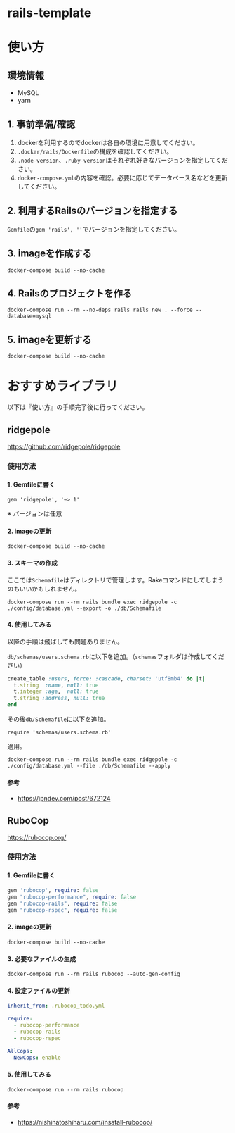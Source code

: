 # rails-template

# 使い方
## 環境情報
- MySQL
- yarn

## 1. 事前準備/確認
1. dockerを利用するのでdockerは各自の環境に用意してください。
2. `.docker/rails/Dockerfile`の構成を確認してください。
3. `.node-version`、`.ruby-version`はそれぞれ好きなバージョンを指定してください。
4. `docker-compose.yml`の内容を確認。必要に応じてデータベース名などを更新してください。


## 2. 利用するRailsのバージョンを指定する
`Gemfile`の`gem 'rails', ''`でバージョンを指定してください。

## 3. imageを作成する
`docker-compose build --no-cache`

## 4. Railsのプロジェクトを作る
`docker-compose run --rm --no-deps rails rails new . --force --database=mysql`

## 5. imageを更新する
`docker-compose build --no-cache`

# おすすめライブラリ
以下は『使い方』の手順完了後に行ってください。

## ridgepole
https://github.com/ridgepole/ridgepole

### 使用方法
#### 1. Gemfileに書く
`gem 'ridgepole', '~> 1'`

※ バージョンは任意

#### 2. imageの更新
`docker-compose build --no-cache`

#### 3. スキーマの作成
ここでは`Schemafile`はディレクトリで管理します。Rakeコマンドにしてしまうのもいいかもしれません。

`docker-compose run --rm rails bundle exec ridgepole -c ./config/database.yml --export -o ./db/Schemafile`

#### 4. 使用してみる
以降の手順は飛ばしても問題ありません。

`db/schemas/users.schema.rb`に以下を追加。（`schemas`フォルダは作成してください）

```ruby
create_table :users, force: :cascade, charset: 'utf8mb4' do |t|
  t.string  :name, null: true
  t.integer :age,  null: true
  t.string :address, null: true
end
```

その後`db/Schemafile`に以下を追加。

```
require 'schemas/users.schema.rb'
```

適用。

`docker-compose run --rm rails bundle exec ridgepole -c ./config/database.yml --file ./db/Schemafile --apply`

#### 参考
- https://jpndev.com/post/672124

## RuboCop
https://rubocop.org/

### 使用方法
#### 1. Gemfileに書く
```ruby
gem 'rubocop', require: false
gem "rubocop-performance", require: false
gem "rubocop-rails", require: false
gem "rubocop-rspec", require: false
```

#### 2. imageの更新
`docker-compose build --no-cache`

#### 3. 必要なファイルの生成
`docker-compose run --rm rails rubocop --auto-gen-config`

#### 4. 設定ファイルの更新
```yaml
inherit_from: .rubocop_todo.yml

require:
  - rubocop-performance
  - rubocop-rails
  - rubocop-rspec

AllCops:
  NewCops: enable
```

#### 5. 使用してみる
`docker-compose run --rm rails rubocop`

#### 参考
- https://nishinatoshiharu.com/insatall-rubocop/